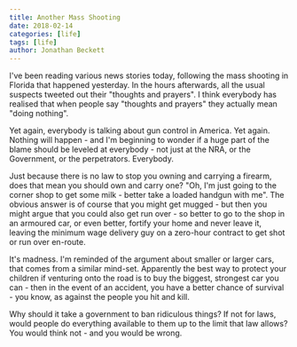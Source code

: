 ```yaml
---
title: Another Mass Shooting
date: 2018-02-14
categories: [life]
tags: [life]
author: Jonathan Beckett
---
```


I've been reading various news stories today, following the mass shooting in Florida that happened yesterday. In the hours afterwards, all the usual suspects tweeted out their "thoughts and prayers". I think everybody has realised that when people say "thoughts and prayers" they actually mean "doing nothing".

Yet again, everybody is talking about gun control in America. Yet again. Nothing will happen - and I'm beginning to wonder if a huge part of the blame should be leveled at everybody - not just at the NRA, or the Government, or the perpetrators. Everybody.

Just because there is no law to stop you owning and carrying a firearm, does that mean you should own and carry one? "Oh, I'm just going to the corner shop to get some milk - better take a loaded handgun with me". The obvious answer is of course that you might get mugged - but then you might argue that you could also get run over - so better to go to the shop in an armoured car, or even better, fortify your home and never leave it, leaving the minimum wage delivery guy on a zero-hour contract to get shot or run over en-route.

It's madness. I'm reminded of the argument about smaller or larger cars, that comes from a similar mind-set. Apparently the best way to protect your children if venturing onto the road is to buy the biggest, strongest car you can - then in the event of an accident, you have a better chance of survival - you know, as against the people you hit and kill.

Why should it take a government to ban ridiculous things? If not for laws, would people do everything available to them up to the limit that law allows? You would think not - and you would be wrong.